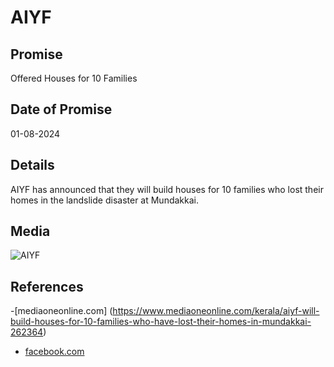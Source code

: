 # AIYF

## Promise

Offered Houses for 10 Families

## Date of Promise

01-08-2024

## Details

AIYF has announced that they will build houses for 10 families who lost their homes in the landslide disaster at Mundakkai.

## Media

![AIYF](https://web.archive.org/web/20240809080654if_/https://scontent.fcok4-1.fna.fbcdn.net/v/t39.30808-6/453484960_1043942627119776_7827623859604286677_n.jpg?_nc_cat=106&ccb=1-7&_nc_sid=833d8c&_nc_ohc=-wIL-FIxDIkQ7kNvgFYHDRE&_nc_ht=scontent.fcok4-1.fna&cb_e2o_trans=q&oh=00_AYCIwYjYrPcU3XfBZGPK6WZaCvPR4A5IE1IyMqjSzvtzsQ&oe=66BBA3D2)

## References

-[mediaoneonline.com] (https://www.mediaoneonline.com/kerala/aiyf-will-build-houses-for-10-families-who-have-lost-their-homes-in-mundakkai-262364)

- [facebook.com](https://www.facebook.com/AIYFKERALAOFFICIAL/posts/pfbid0Z2rLDKAS58ie3W3ZFuDx3ZkJaavJn4Wbt5X8rqXpDF3qdvY5smbjVmf1F1LrBNu4l)
